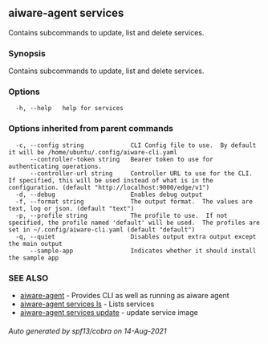 ## aiware-agent services

Contains subcommands to update, list and delete services.

### Synopsis

Contains subcommands to update, list and delete services.

### Options

```
  -h, --help   help for services
```

### Options inherited from parent commands

```
  -c, --config string             CLI Config file to use.  By default it will be /home/ubuntu/.config/aiware-cli.yaml
      --controller-token string   Bearer token to use for authenticating operations.
      --controller-url string     Controller URL to use for the CLI.  If specified, this will be used instead of what is in the configuration. (default "http://localhost:9000/edge/v1")
  -d, --debug                     Enables debug output
  -f, --format string             The output format.  The values are text, log or json. (default "text")
  -p, --profile string            The profile to use.  If not specified, the profile named 'default' will be used.  The profiles are set in ~/.config/aiware-cli.yaml (default "default")
  -q, --quiet                     Disables output extra output except the main output
      --sample-app                Indicates whether it should install the sample app
```

### SEE ALSO

* [aiware-agent](/cli/aiware-agent.md)	 - Provides CLI as well as running as aiware agent
* [aiware-agent services ls](/cli/aiware-agent_services_ls.md)	 - Lists services
* [aiware-agent services update](/cli/aiware-agent_services_update.md)	 - update service image

###### Auto generated by spf13/cobra on 14-Aug-2021
